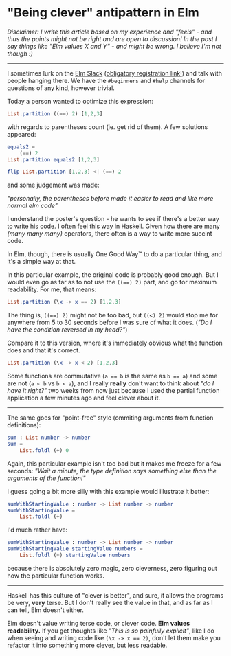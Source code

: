 # "Being clever" antipattern in Elm

*Disclaimer: I write this article based on my experience and "feels" - and thus the points might not be right and are open to discussion! In the post I say things like "Elm values X and Y" - and might be wrong. I believe I'm not though :)*

----

I sometimes lurk on the [Elm Slack](https://elmlang.slack.com) ([obligatory registration link!](https://elm-lang.org/community/slack)) and talk with people hanging there. We have the `#beginners` and `#help` channels for questions of any kind, however trivial.

Today a person wanted to optimize this expression:

```elm
List.partition ((==) 2) [1,2,3]
```

with regards to parentheses count (ie. get rid of them). A few solutions appeared:

```elm
equals2 =
    (==) 2
List.partition equals2 [1,2,3]

flip List.partition [1,2,3] <| (==) 2
```

and some judgement was made:

*"personally, the parentheses before made it easier to read and like more normal elm code"*

I understand the poster's question - he wants to see if there's a better way to write his code. I often feel this way in Haskell. Given how there are many *(many many many)* operators, there often is a way to write more succint code.

In Elm, though, there is usually One Good Way™ to do a particular thing, and it's a simple way at that.

In this particular example, the original code is probably good enough. But I would even go as far as to not use the `((==) 2)` part, and go for maximum readability. For me, that means:

```elm
List.partition (\x -> x == 2) [1,2,3]
```

The thing is, `((==) 2)` might not be too bad, but `((<) 2)` would stop me for anywhere from 5 to 30 seconds before I was sure of what it does. (*"Do I have the condition reversed in my head?"*) 

Compare it to this version, where it's immediately obvious what the function does and that it's correct.

```elm
List.partition (\x -> x < 2) [1,2,3]
```

Some functions are commutative (`a == b` is the same as `b == a`) and some are not (`a < b` vs `b < a`), and I really **really** don't want to think about *"do I have it right?"* two weeks from now just because I used the partial function application a few minutes ago and feel clever about it.

----

The same goes for "point-free" style (ommiting arguments from function definitions):

```elm
sum : List number -> number
sum =
    List.foldl (+) 0
```

Again, this particular example isn't too bad but it makes me freeze for a few seconds: *"Wait a minute, the type definition says something else than the arguments of the function!"*

I guess going a bit more silly with this example would illustrate it better:

```elm
sumWithStartingValue : number -> List number -> number
sumWithStartingValue =
    List.foldl (+)
```

I'd much rather have:

```elm
sumWithStartingValue : number -> List number -> number
sumWithStartingValue startingValue numbers =
    List.foldl (+) startingValue numbers
```

because there is absolutely zero magic, zero cleverness, zero figuring out how the particular function works.

----

Haskell has this culture of "clever is better", and sure, it allows the programs be very, **very** terse. But I don't really see the value in that, and as far as I can tell, Elm doesn't either.

Elm doesn't value writing terse code, or clever code. **Elm values readability.** If you get thoughts like *"This is so painfully explicit"*, like I do when seeing and writing code like `(\x -> x == 2)`, don't let them make you refactor it into something more clever, but less readable.
